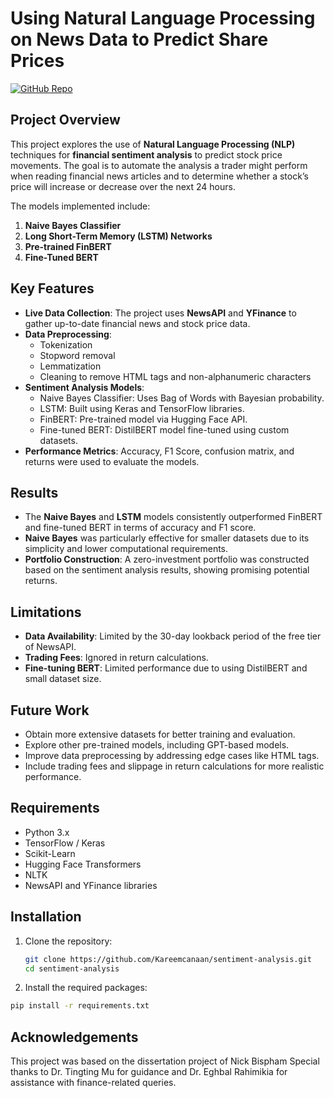 # Using Natural Language Processing on News Data to Predict Share Prices

[![GitHub Repo](https://img.shields.io/badge/GitHub-Repository-blue)](https://github.com/Kareemcanaan/sentiment-analysis)

## Project Overview
This project explores the use of **Natural Language Processing (NLP)** techniques for **financial sentiment analysis** to predict stock price movements. The goal is to automate the analysis a trader might perform when reading financial news articles and to determine whether a stock’s price will increase or decrease over the next 24 hours.

The models implemented include:
1. **Naive Bayes Classifier**
2. **Long Short-Term Memory (LSTM) Networks**
3. **Pre-trained FinBERT**
4. **Fine-Tuned BERT**

## Key Features
- **Live Data Collection**: The project uses **NewsAPI** and **YFinance** to gather up-to-date financial news and stock price data.
- **Data Preprocessing**: 
  - Tokenization
  - Stopword removal
  - Lemmatization
  - Cleaning to remove HTML tags and non-alphanumeric characters
- **Sentiment Analysis Models**:
  - Naive Bayes Classifier: Uses Bag of Words with Bayesian probability.
  - LSTM: Built using Keras and TensorFlow libraries.
  - FinBERT: Pre-trained model via Hugging Face API.
  - Fine-tuned BERT: DistilBERT model fine-tuned using custom datasets.
- **Performance Metrics**: Accuracy, F1 Score, confusion matrix, and returns were used to evaluate the models.
  
## Results
- The **Naive Bayes** and **LSTM** models consistently outperformed FinBERT and fine-tuned BERT in terms of accuracy and F1 score.
- **Naive Bayes** was particularly effective for smaller datasets due to its simplicity and lower computational requirements.
- **Portfolio Construction**: A zero-investment portfolio was constructed based on the sentiment analysis results, showing promising potential returns.

## Limitations
- **Data Availability**: Limited by the 30-day lookback period of the free tier of NewsAPI.
- **Trading Fees**: Ignored in return calculations.
- **Fine-tuning BERT**: Limited performance due to using DistilBERT and small dataset size.
  
## Future Work
- Obtain more extensive datasets for better training and evaluation.
- Explore other pre-trained models, including GPT-based models.
- Improve data preprocessing by addressing edge cases like HTML tags.
- Include trading fees and slippage in return calculations for more realistic performance.

## Requirements
- Python 3.x
- TensorFlow / Keras
- Scikit-Learn
- Hugging Face Transformers
- NLTK
- NewsAPI and YFinance libraries

## Installation
1. Clone the repository:
   ```bash
   git clone https://github.com/Kareemcanaan/sentiment-analysis.git
   cd sentiment-analysis
2. Install the required packages:
  ```bash
pip install -r requirements.txt
```
## Acknowledgements
This project was based on the dissertation project of Nick Bispham
Special thanks to Dr. Tingting Mu for guidance and Dr. Eghbal Rahimikia for assistance with finance-related queries.

